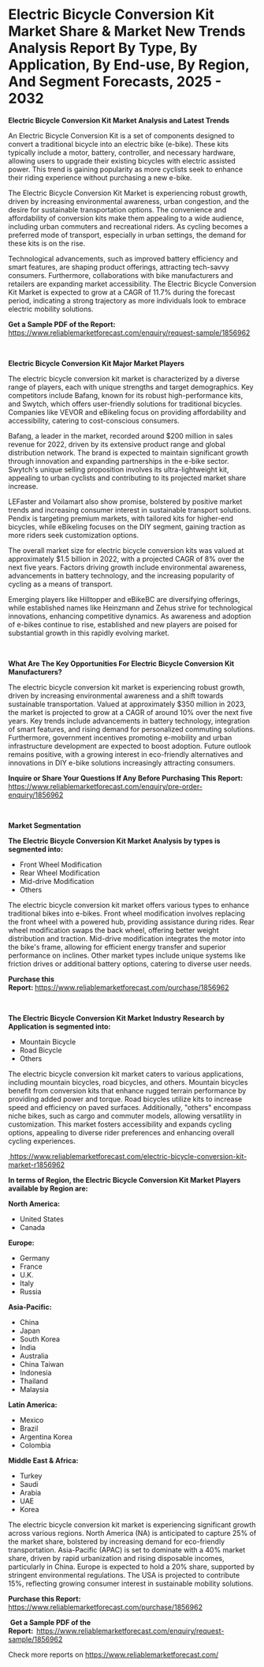 <p><h1>Electric Bicycle Conversion Kit Market Share & Market New Trends Analysis Report By Type, By Application, By End-use, By Region, And Segment Forecasts, 2025 - 2032</h1></p><p><strong>Electric Bicycle Conversion Kit Market Analysis and Latest Trends</strong></p>
<p><p>An Electric Bicycle Conversion Kit is a set of components designed to convert a traditional bicycle into an electric bike (e-bike). These kits typically include a motor, battery, controller, and necessary hardware, allowing users to upgrade their existing bicycles with electric assisted power. This trend is gaining popularity as more cyclists seek to enhance their riding experience without purchasing a new e-bike.</p><p>The Electric Bicycle Conversion Kit Market is experiencing robust growth, driven by increasing environmental awareness, urban congestion, and the desire for sustainable transportation options. The convenience and affordability of conversion kits make them appealing to a wide audience, including urban commuters and recreational riders. As cycling becomes a preferred mode of transport, especially in urban settings, the demand for these kits is on the rise. </p><p>Technological advancements, such as improved battery efficiency and smart features, are shaping product offerings, attracting tech-savvy consumers. Furthermore, collaborations with bike manufacturers and retailers are expanding market accessibility. The Electric Bicycle Conversion Kit Market is expected to grow at a CAGR of 11.7% during the forecast period, indicating a strong trajectory as more individuals look to embrace electric mobility solutions.</p></p>
<p><strong>Get a Sample PDF of the Report:&nbsp;</strong> <a href="https://www.reliablemarketforecast.com/enquiry/request-sample/1856962?utm_campaign=2291&utm_medium=2&utm_source=Github&utm_content=ia&utm_term=19022025&utm_id=electric-bicycle-conversion-kit">https://www.reliablemarketforecast.com/enquiry/request-sample/1856962</a></p>
<p>&nbsp;</p>
<p><strong>Electric Bicycle Conversion Kit Major Market Players</strong></p>
<p><p>The electric bicycle conversion kit market is characterized by a diverse range of players, each with unique strengths and target demographics. Key competitors include Bafang, known for its robust high-performance kits, and Swytch, which offers user-friendly solutions for traditional bicycles. Companies like VEVOR and eBikeling focus on providing affordability and accessibility, catering to cost-conscious consumers.</p><p>Bafang, a leader in the market, recorded around $200 million in sales revenue for 2022, driven by its extensive product range and global distribution network. The brand is expected to maintain significant growth through innovation and expanding partnerships in the e-bike sector. Swytch's unique selling proposition involves its ultra-lightweight kit, appealing to urban cyclists and contributing to its projected market share increase.</p><p>LEFaster and Voilamart also show promise, bolstered by positive market trends and increasing consumer interest in sustainable transport solutions. Pendix is targeting premium markets, with tailored kits for higher-end bicycles, while eBikeling focuses on the DIY segment, gaining traction as more riders seek customization options.</p><p>The overall market size for electric bicycle conversion kits was valued at approximately $1.5 billion in 2022, with a projected CAGR of 8% over the next five years. Factors driving growth include environmental awareness, advancements in battery technology, and the increasing popularity of cycling as a means of transport.</p><p>Emerging players like Hilltopper and eBikeBC are diversifying offerings, while established names like Heinzmann and Zehus strive for technological innovations, enhancing competitive dynamics. As awareness and adoption of e-bikes continue to rise, established and new players are poised for substantial growth in this rapidly evolving market.</p></p>
<p>&nbsp;</p>
<p><strong>What Are The Key Opportunities For Electric Bicycle Conversion Kit Manufacturers?</strong></p>
<p><p>The electric bicycle conversion kit market is experiencing robust growth, driven by increasing environmental awareness and a shift towards sustainable transportation. Valued at approximately $350 million in 2023, the market is projected to grow at a CAGR of around 10% over the next five years. Key trends include advancements in battery technology, integration of smart features, and rising demand for personalized commuting solutions. Furthermore, government incentives promoting e-mobility and urban infrastructure development are expected to boost adoption. Future outlook remains positive, with a growing interest in eco-friendly alternatives and innovations in DIY e-bike solutions increasingly attracting consumers.</p></p>
<p><strong>Inquire or Share Your Questions If Any Before Purchasing This Report:</strong> <a href="https://www.reliablemarketforecast.com/enquiry/pre-order-enquiry/1856962?utm_campaign=2291&utm_medium=2&utm_source=Github&utm_content=ia&utm_term=19022025&utm_id=electric-bicycle-conversion-kit">https://www.reliablemarketforecast.com/enquiry/pre-order-enquiry/1856962</a></p>
<p>&nbsp;</p>
<p><strong>Market Segmentation</strong></p>
<p><strong>The Electric Bicycle Conversion Kit Market Analysis by types is segmented into:</strong></p>
<p><ul><li>Front Wheel Modification</li><li>Rear Wheel Modification</li><li>Mid-drive Modification</li><li>Others</li></ul></p>
<p><p>The electric bicycle conversion kit market offers various types to enhance traditional bikes into e-bikes. Front wheel modification involves replacing the front wheel with a powered hub, providing assistance during rides. Rear wheel modification swaps the back wheel, offering better weight distribution and traction. Mid-drive modification integrates the motor into the bike's frame, allowing for efficient energy transfer and superior performance on inclines. Other market types include unique systems like friction drives or additional battery options, catering to diverse user needs.</p></p>
<p><strong>Purchase this Report:&nbsp;</strong><a href="https://www.reliablemarketforecast.com/purchase/1856962?utm_campaign=2291&utm_medium=2&utm_source=Github&utm_content=ia&utm_term=19022025&utm_id=electric-bicycle-conversion-kit">https://www.reliablemarketforecast.com/purchase/1856962</a></p>
<p>&nbsp;</p>
<p><strong>The Electric Bicycle Conversion Kit Market Industry Research by Application is segmented into:</strong></p>
<p><ul><li>Mountain Bicycle</li><li>Road Bicycle</li><li>Others</li></ul></p>
<p><p>The electric bicycle conversion kit market caters to various applications, including mountain bicycles, road bicycles, and others. Mountain bicycles benefit from conversion kits that enhance rugged terrain performance by providing added power and torque. Road bicycles utilize kits to increase speed and efficiency on paved surfaces. Additionally, "others" encompass niche bikes, such as cargo and commuter models, allowing versatility in customization. This market fosters accessibility and expands cycling options, appealing to diverse rider preferences and enhancing overall cycling experiences.</p></p>
<p><a href="https://www.reliablemarketforecast.com/electric-bicycle-conversion-kit-market-r1856962?utm_campaign=2291&utm_medium=2&utm_source=Github&utm_content=ia&utm_term=19022025&utm_id=electric-bicycle-conversion-kit">&nbsp;https://www.reliablemarketforecast.com/electric-bicycle-conversion-kit-market-r1856962</a></p>
<p><strong>In terms of Region, the Electric Bicycle Conversion Kit Market Players available by Region are:</strong></p>
<p>
    <p> <strong> North America: </strong>
        <ul>
            <li>United States</li>
            <li>Canada</li>
        </ul>
        </p> 
    <p> <strong> Europe: </strong>
        <ul>
            <li>Germany</li>
            <li>France</li>
            <li>U.K.</li>
            <li>Italy</li>
            <li>Russia</li>
        </ul>
        </p> 
    <p> <strong> Asia-Pacific: </strong>
        <ul>
            <li>China</li>
            <li>Japan</li>
            <li>South Korea</li>
            <li>India</li>
            <li>Australia</li>
            <li>China Taiwan</li>
            <li>Indonesia</li>
            <li>Thailand</li>
            <li>Malaysia</li>
        </ul>
        </p> 
    <p> <strong> Latin America: </strong>
        <ul>
            <li>Mexico</li>
            <li>Brazil</li>
            <li>Argentina Korea</li>
            <li>Colombia</li>
        </ul>
        </p> 
    <p> <strong> Middle East & Africa: </strong>
        <ul>
            <li>Turkey</li>
            <li>Saudi</li>
            <li>Arabia</li>
            <li>UAE</li>
            <li>Korea</li>
        </ul>
    </p>
    </p>
<p><p>The electric bicycle conversion kit market is experiencing significant growth across various regions. North America (NA) is anticipated to capture 25% of the market share, bolstered by increasing demand for eco-friendly transportation. Asia-Pacific (APAC) is set to dominate with a 40% market share, driven by rapid urbanization and rising disposable incomes, particularly in China. Europe is expected to hold a 20% share, supported by stringent environmental regulations. The USA is projected to contribute 15%, reflecting growing consumer interest in sustainable mobility solutions.</p></p>
<p><strong>Purchase this Report: </strong><a href="https://www.reliablemarketforecast.com/purchase/1856962?utm_campaign=2291&utm_medium=2&utm_source=Github&utm_content=ia&utm_term=19022025&utm_id=electric-bicycle-conversion-kit">https://www.reliablemarketforecast.com/purchase/1856962</a></p>
<p>&nbsp;<strong>Get a Sample PDF of the Report:&nbsp;&nbsp;</strong><a href="https://www.reliablemarketforecast.com/enquiry/request-sample/1856962?utm_campaign=2291&utm_medium=2&utm_source=Github&utm_content=ia&utm_term=19022025&utm_id=electric-bicycle-conversion-kit">https://www.reliablemarketforecast.com/enquiry/request-sample/1856962</a></p>
<p><strong></strong></p>
<p>Check more reports on <a href="https://www.reliablemarketforecast.com/?utm_campaign=2291&utm_medium=2&utm_source=Github&utm_content=ia&utm_term=19022025&utm_id=electric-bicycle-conversion-kit">https://www.reliablemarketforecast.com/</a></p>